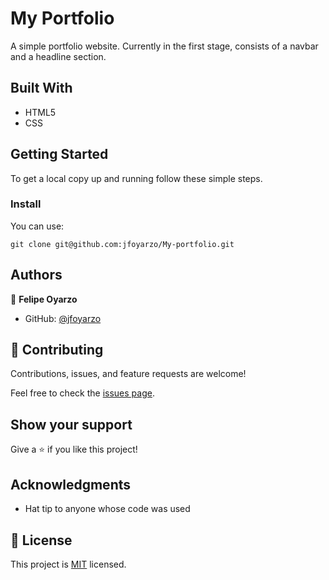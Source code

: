 # My Portfolio

A simple portfolio website. Currently in the first stage, consists of a navbar and a headline section.


## Built With

- HTML5
- CSS

## Getting Started

To get a local copy up and running follow these simple steps.

### Install
You can use:<br>

`git clone git@github.com:jfoyarzo/My-portfolio.git` 


## Authors

👤 **Felipe Oyarzo**

- GitHub: [@jfoyarzo](https://github.com/jfoyarzo)

## 🤝 Contributing

Contributions, issues, and feature requests are welcome!

Feel free to check the [issues page](https://github.com/jfoyarzo/My-portfolio/issues).

## Show your support

Give a ⭐️ if you like this project!

## Acknowledgments

- Hat tip to anyone whose code was used

## 📝 License

This project is [MIT](./LICENSE) licensed.